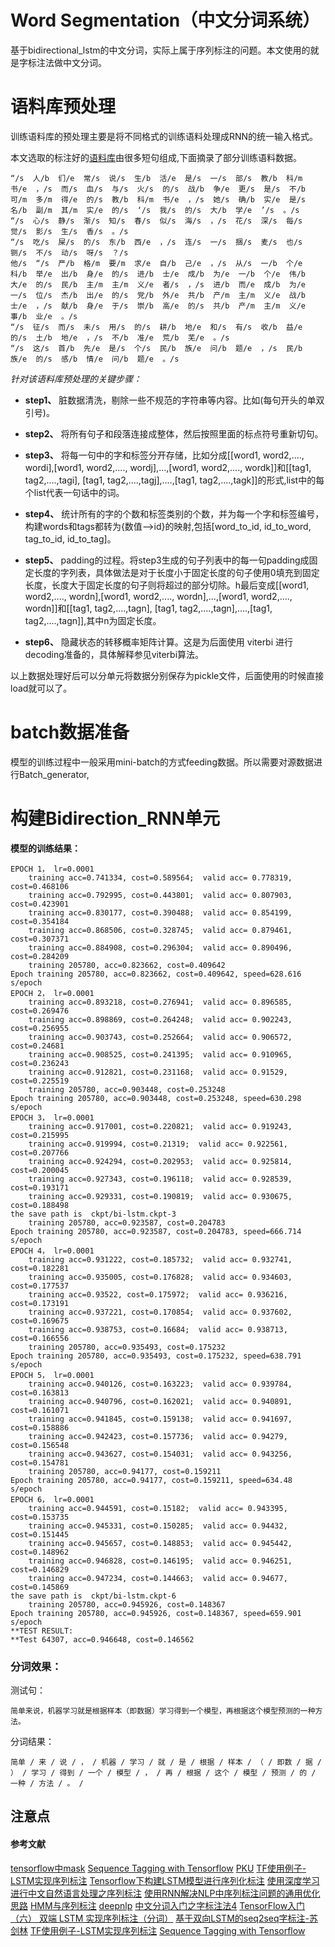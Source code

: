 # Word Segmentation（中文分词系统）
基于bidirectional_lstm的中文分词，实际上属于序列标注的问题。本文使用的就是字标注法做中文分词。

# 语料库预处理
训练语料库的预处理主要是将不同格式的训练语料处理成RNN的统一输入格式。

本文选取的标注好的[语料库](http://kexue.fm/usr/uploads/2016/10/1372394625.zip)由很多短句组成,下面摘录了部分训练语料数据。
```
“/s  人/b  们/e  常/s  说/s  生/b  活/e  是/s  一/s  部/s  教/b  科/m  书/e  ，/s  而/s  血/s  与/s  火/s  的/s  战/b  争/e  更/s  是/s  不/b  可/m  多/m  得/e  的/s  教/b  科/m  书/e  ，/s  她/s  确/b  实/e  是/s  名/b  副/m  其/m  实/e  的/s  ‘/s  我/s  的/s  大/b  学/e  ’/s  。/s  
“/s  心/s  静/s  渐/s  知/s  春/s  似/s  海/s  ，/s  花/s  深/s  每/s  觉/s  影/s  生/s  香/s  。/s  
“/s  吃/s  屎/s  的/s  东/b  西/e  ，/s  连/s  一/s  捆/s  麦/s  也/s  铡/s  不/s  动/s  呀/s  ？/s  
他/s  “/s  严/b  格/m  要/m  求/e  自/b  己/e  ，/s  从/s  一/b  个/e  科/b  举/e  出/b  身/e  的/s  进/b  士/e  成/b  为/e  一/b  个/e  伟/b  大/e  的/s  民/b  主/m  主/m  义/e  者/s  ，/s  进/b  而/e  成/b  为/e  一/s  位/s  杰/b  出/e  的/s  党/b  外/e  共/b  产/m  主/m  义/e  战/b  士/e  ，/s  献/b  身/e  于/s  崇/b  高/e  的/s  共/b  产/m  主/m  义/e  事/b  业/e  。/s  
“/s  征/s  而/s  未/s  用/s  的/s  耕/b  地/e  和/s  有/s  收/b  益/e  的/s  土/b  地/e  ，/s  不/b  准/e  荒/b  芜/e  。/s  
“/s  这/s  首/b  先/e  是/s  个/s  民/b  族/e  问/b  题/e  ，/s  民/b  族/e  的/s  感/b  情/e  问/b  题/e  。/s  
```
_针对该语料库预处理的关键步骤：_

- **step1、** 脏数据清洗，剔除一些不规范的字符串等内容。比如(每句开头的单双引号)。

- **step2、** 将所有句子和段落连接成整体，然后按照里面的标点符号重新切句。

- **step3、** 将每一句中的字和标签分开存储，比如分成[[word1, word2,...., wordi],[word1, word2,...., wordj],...,[word1, word2,...., wordk]]和[[tag1, tag2,....,tagi], [tag1, tag2,....,tagj],....,[tag1, tag2,....,tagk]]的形式,list中的每个list代表一句话中的词。

- **step4、** 统计所有的字的个数和标签类别的个数，并为每一个字和标签编号，构建words和tags都转为{数值-->id}的映射,包括[word_to_id, id_to_word, tag_to_id, id_to_tag]。

- **step5、** padding的过程。将step3生成的句子列表中的每一句padding成固定长度的字列表，具体做法是对于长度小于固定长度的句子使用0填充到固定长度，长度大于固定长度的句子则将超过的部分切除。h最后变成[[word1, word2,...., wordn],[word1, word2,...., wordn],...,[word1, word2,...., wordn]]和[[tag1, tag2,....,tagn], [tag1, tag2,....,tagn],....,[tag1, tag2,....,tagn]],其中n为固定长度。

- **step6、** 隐藏状态的转移概率矩阵计算。这是为后面使用 viterbi 进行decoding准备的，具体解释参见viterbi算法。

以上数据处理好后可以分单元将数据分别保存为pickle文件，后面使用的时候直接load就可以了。


# batch数据准备
模型的训练过程中一般采用mini-batch的方式feeding数据。所以需要对源数据进行Batch_generator,


# 构建Bidirection_RNN单元




**模型的训练结果：**
```
EPOCH 1， lr=0.0001
	training acc=0.741334, cost=0.589564;  valid acc= 0.778319, cost=0.468106 
	training acc=0.792995, cost=0.443801;  valid acc= 0.807903, cost=0.423901 
	training acc=0.830177, cost=0.390488;  valid acc= 0.854199, cost=0.354184 
	training acc=0.868506, cost=0.328745;  valid acc= 0.879461, cost=0.307371 
	training acc=0.884908, cost=0.296304;  valid acc= 0.890496, cost=0.284209 
	training 205780, acc=0.823662, cost=0.409642 
Epoch training 205780, acc=0.823662, cost=0.409642, speed=628.616 s/epoch
EPOCH 2， lr=0.0001
	training acc=0.893218, cost=0.276941;  valid acc= 0.896585, cost=0.269476 
	training acc=0.898869, cost=0.264248;  valid acc= 0.902243, cost=0.256955 
	training acc=0.903743, cost=0.252664;  valid acc= 0.906572, cost=0.24681 
	training acc=0.908525, cost=0.241395;  valid acc= 0.910965, cost=0.236243 
	training acc=0.912821, cost=0.231168;  valid acc= 0.91529, cost=0.225519 
	training 205780, acc=0.903448, cost=0.253248 
Epoch training 205780, acc=0.903448, cost=0.253248, speed=630.298 s/epoch
EPOCH 3， lr=0.0001
	training acc=0.917001, cost=0.220821;  valid acc= 0.919243, cost=0.215995 
	training acc=0.919994, cost=0.21319;  valid acc= 0.922561, cost=0.207766 
	training acc=0.924294, cost=0.202953;  valid acc= 0.925814, cost=0.200045 
	training acc=0.927343, cost=0.196118;  valid acc= 0.928539, cost=0.193171 
	training acc=0.929331, cost=0.190819;  valid acc= 0.930675, cost=0.188498 
the save path is  ckpt/bi-lstm.ckpt-3
	training 205780, acc=0.923587, cost=0.204783 
Epoch training 205780, acc=0.923587, cost=0.204783, speed=666.714 s/epoch
EPOCH 4， lr=0.0001
	training acc=0.931222, cost=0.185732;  valid acc= 0.932741, cost=0.182281 
	training acc=0.935005, cost=0.176828;  valid acc= 0.934603, cost=0.177537 
	training acc=0.93522, cost=0.175972;  valid acc= 0.936216, cost=0.173191 
	training acc=0.937221, cost=0.170854;  valid acc= 0.937602, cost=0.169675 
	training acc=0.938753, cost=0.16684;  valid acc= 0.938713, cost=0.166556 
	training 205780, acc=0.935493, cost=0.175232 
Epoch training 205780, acc=0.935493, cost=0.175232, speed=638.791 s/epoch
EPOCH 5， lr=0.0001
	training acc=0.940126, cost=0.163223;  valid acc= 0.939784, cost=0.163813 
	training acc=0.940796, cost=0.162021;  valid acc= 0.940891, cost=0.161071 
	training acc=0.941845, cost=0.159138;  valid acc= 0.941697, cost=0.158886 
	training acc=0.942423, cost=0.157736;  valid acc= 0.94279, cost=0.156548 
	training acc=0.943627, cost=0.154031;  valid acc= 0.943256, cost=0.154781 
	training 205780, acc=0.94177, cost=0.159211 
Epoch training 205780, acc=0.94177, cost=0.159211, speed=634.48 s/epoch
EPOCH 6， lr=0.0001
	training acc=0.944591, cost=0.15182;  valid acc= 0.943395, cost=0.153735 
	training acc=0.945331, cost=0.150285;  valid acc= 0.94432, cost=0.151445 
	training acc=0.945657, cost=0.148853;  valid acc= 0.945442, cost=0.148962 
	training acc=0.946828, cost=0.146195;  valid acc= 0.946251, cost=0.146829 
	training acc=0.947234, cost=0.144663;  valid acc= 0.94677, cost=0.145869 
the save path is  ckpt/bi-lstm.ckpt-6
	training 205780, acc=0.945926, cost=0.148367 
Epoch training 205780, acc=0.945926, cost=0.148367, speed=659.901 s/epoch
**TEST RESULT:
**Test 64307, acc=0.946648, cost=0.146562
```

### 分词效果：
测试句：
```
简单来说，机器学习就是根据样本（即数据）学习得到一个模型，再根据这个模型预测的一种方法。
```
分词结果：
```
简单 / 来 / 说 / ， / 机器 / 学习 / 就 / 是 / 根据 / 样本 / （ / 即数 / 据 / ） / 学习 / 得到 / 一个 / 模型 / ， / 再 / 根据 / 这个 / 模型 / 预测 / 的 / 一种 / 方法 / 。 / 
```


## 注意点




#### 参考文献
[tensorflow中mask](http://blog.csdn.net/appleml/article/details/56675152)
[Sequence Tagging with Tensorflow](https://guillaumegenthial.github.io/sequence-tagging-with-tensorflow.html)
[PKU](http://sighan.cs.uchicago.edu/bakeoff2005/data/pku_spec.pdf)
[TF使用例子-LSTM实现序列标注](http://www.jianshu.com/p/4cfcce68fc3b)
[Tensorflow下构建LSTM模型进行序列化标注](http://www.deepnlp.org/blog/tensorflow-lstm-pos/)
[使用深度学习进行中文自然语言处理之序列标注](http://www.jianshu.com/p/7e233ef57cb6)
[使用RNN解决NLP中序列标注问题的通用优化思路](http://blog.csdn.net/malefactor/article/details/50725480)
[ HMM与序列标注](http://blog.csdn.net/zbc1090549839/article/details/53887031)
[deepnlp](https://github.com/rockingdingo/deepnlp/tree/r0.1.7#segmentation)
[中文分词入门之字标注法4](http://www.52nlp.cn/%E4%B8%AD%E6%96%87%E5%88%86%E8%AF%8D%E5%85%A5%E9%97%A8%E4%B9%8B%E5%AD%97%E6%A0%87%E6%B3%A8%E6%B3%954)
[TensorFlow入门（六） 双端 LSTM 实现序列标注（分词）](http://blog.csdn.net/jerr__y/article/details/70471066)
[基于双向LSTM的seq2seq字标注-苏剑林](http://spaces.ac.cn/archives/3924/)
[TF使用例子-LSTM实现序列标注](http://www.jianshu.com/p/4cfcce68fc3b)
[Sequence Tagging with Tensorflow](https://guillaumegenthial.github.io/sequence-tagging-with-tensorflow.html)